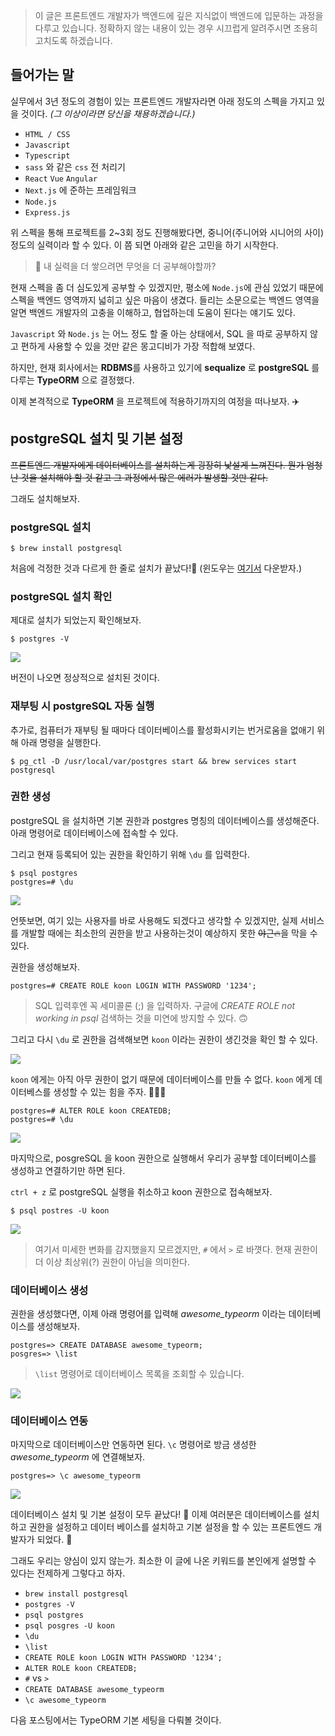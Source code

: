 > 이 글은 프론트엔드 개발자가 백엔드에 깊은 지식없이 백엔드에 입문하는 과정을 다루고 있습니다. 정확하지 않는 내용이 있는 경우 시끄럽게 알려주시면 조용히 고치도록 하겠습니다.

## 들어가는 말

실무에서 3년 정도의 경험이 있는 프론트엔드 개발자라면 아래 정도의 스펙을 가지고 있을 것이다. _(그 이상이라면 당신을 채용하겠습니다.)_

- `HTML / CSS`
- `Javascript`
- `Typescript`
- `sass` 와 같은 `css` 전 처리기
- `React` `Vue` `Angular`
- `Next.js` 에 준하는 프레임워크
- `Node.js`
- `Express.js`

위 스펙을 통해 프로젝트를 2~3회 정도 진행해봤다면, 중니어(주니어와 시니어의 사이) 정도의 실력이라 할 수 있다. 이 쯤 되면 아래와 같은 고민을 하기 시작한다.

> 🧐 내 실력을 더 쌓으려면 무엇을 더 공부해야할까?

현재 스펙을 좀 더 심도있게 공부할 수 있겠지만, 평소에 `Node.js`에 관심 있었기 때문에 스펙을 백엔드 영역까지 넓히고 싶은 마음이 생겼다. 들리는 소문으로는 백엔드 영역을 알면 백엔드 개발자의 고충을 이해하고, 협업하는데 도움이 된다는 얘기도 있다.

`Javascript` 와 `Node.js` 는 어느 정도 할 줄 아는 상태에서, SQL 을 따로 공부하지 않고 편하게 사용할 수 있을 것만 같은 몽고디비가 가장 적합해 보였다.

하지만, 현재 회사에서는 **RDBMS**를 사용하고 있기에 **sequalize** 로 **postgreSQL** 를 다루는 **TypeORM** 으로 결정했다.

이제 본격적으로 **TypeORM** 을 프로젝트에 적용하기까지의 여정을 떠나보자. ✈️

## postgreSQL 설치 및 기본 설정

~~프론트엔드 개발자에게 데이터베이스를 설치하는게 굉장히 낯설게 느껴진다. 뭔가 엄청난 것을 설치해야 할 것 같고 그 과정에서 많은 에러가 발생할 것만 같다.~~

그래도 설치해보자.

### postgreSQL 설치

```
$ brew install postgresql
```

처음에 걱정한 것과 다르게 한 줄로 설치가 끝났다!👏 (윈도우는 [여기서](https://www.postgresql.org/download/windows/) 다운받자.)

### postgreSQL 설치 확인

제대로 설치가 되었는지 확인해보자.

```
$ postgres -V
```

![](https://images.velog.io/images/parkoon/post/79c700ee-3a0b-4e2f-8260-4fa308ba7ab8/image.png)

버전이 나오면 정상적으로 설치된 것이다.

### 재부팅 시 postgreSQL 자동 실행

추가로, 컴퓨터가 재부팅 될 때마다 데이터베이스를 활성화시키는 번거로움을 없애기 위해 아래 명령을 실행한다.

```
$ pg_ctl -D /usr/local/var/postgres start && brew services start postgresql
```

### 권한 생성

postgreSQL 을 설치하면 기본 권한과 postgres 명칭의 데이터베이스를 생성해준다. 아래 명령어로 데이터베이스에 접속할 수 있다.

그리고 현재 등록되어 있는 권한을 확인하기 위해 `\du` 를 입력한다.

```
$ psql postgres
postgres=# \du
```

![](https://images.velog.io/images/parkoon/post/cf4ace96-3cf0-440a-8ca5-7c793e978aaa/image.png)

언뜻보면, 여기 있는 사용자를 바로 사용해도 되겠다고 생각할 수 있겠지만, 실제 서비스를 개발할 때에는 최소한의 권한을 받고 사용하는것이 예상하지 못한 ~~야근🔥~~을 막을 수 있다.

권한을 생성해보자.

```
postgres=# CREATE ROLE koon LOGIN WITH PASSWORD '1234';
```

> SQL 입력후엔 꼭 세미콜론 (;) 을 입력하자. 구글에 _CREATE ROLE not working in psql_ 검색하는 것을 미연에 방지할 수 있다. 🙃

그리고 다시 `\du` 로 권한을 검색해보면 `koon` 이라는 권한이 생긴것을 확인 할 수 있다.

![](https://images.velog.io/images/parkoon/post/5220a666-1eb2-48e4-b7e8-2be7ec96de59/image.png)

`koon` 에게는 아직 아무 권한이 없기 때문에 데이터베이스를 만들 수 없다. `koon` 에게 데이터베스를 생성할 수 있는 힘을 주자. 💪💪💪

```
postgres=# ALTER ROLE koon CREATEDB;
postgres=# \du
```

![](https://images.velog.io/images/parkoon/post/a31a6c26-6b28-4f98-a016-21f1d30565f2/image.png)

마지막으로, posgreSQL 을 koon 권한으로 실행해서 우리가 공부할 데이터베이스를 생성하고 연결하기만 하면 된다.

`ctrl + z` 로 postgreSQL 실행을 취소하고 koon 권한으로 접속해보자.

```
$ psql postres -U koon
```

![](https://images.velog.io/images/parkoon/post/5f5c7157-b827-460d-a2e0-92a87e19903e/image.png)

> 여기서 미세한 변화를 감지했을지 모르겠지만, `#` 에서 `>` 로 바꼇다. 현재 권한이 더 이상 최상위(?) 권한이 아님을 의미한다.

### 데이터베이스 생성

권한을 생성했다면, 이제 아래 명령어를 입력해 _awesome_typeorm_ 이라는 데이터베이스를 생성해보자.

```
postgres=> CREATE DATABASE awesome_typeorm;
posgres=> \list
```

> `\list` 명령어로 데이터베이스 목록을 조회할 수 있습니다.

![](https://images.velog.io/images/parkoon/post/7c21e3f1-7e77-4223-b5c0-1d393ed92f42/image.png)

### 데이터베이스 연동

마지막으로 데이터베이스만 연동하면 된다. `\c` 명령어로 방금 생성한 _awesome_typeorm_ 에 연결해보자.

```
postgres=> \c awesome_typeorm
```

![](https://images.velog.io/images/parkoon/post/c927e6b6-80ba-43f3-87b4-68f880062669/image.png)

데이터베이스 설치 및 기본 설정이 모두 끝났다! 👏
이제 여러분은 데이터베이스를 설치하고 권한을 설정하고 데이터 베이스를 설치하고 기본 설정을 할 수 있는 프론트엔드 개발자가 되었다. 🎊

그래도 우리는 양심이 있지 않는가. 최소한 이 글에 나온 키워드를 본인에게 설명할 수 있다는 전제하게 그렇다고 하자.

- `brew install postgresql`
- `postgres -V`
- `psql postgres`
- `psql posgres -U koon`
- `\du`
- `\list`
- `CREATE ROLE koon LOGIN WITH PASSWORD '1234';`
- `ALTER ROLE koon CREATEDB;`
- `#` vs `>`
- `CREATE DATABASE awesome_typeorm`
- `\c awesome_typeorm`

다음 포스팅에서는 TypeORM 기본 세팅을 다뤄볼 것이다.
